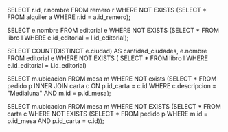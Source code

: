 SELECT r.id, r.nombre FROM remero r
WHERE NOT EXISTS (SELECT * FROM alquiler a
WHERE r.id = a.id_remero);

SELECT e.nombre FROM editorial e 
WHERE NOT EXISTS (SELECT * FROM libro l
WHERE e.id_editorial = l.id_editorial);

SELECT COUNT(DISTINCT e.ciudad) AS cantidad_ciudades, e.nombre FROM editorial e
WHERE NOT EXISTS ( SELECT * FROM libro l
WHERE e.id_editorial = l.id_editorial)

SELECT m.ubicacion FROM mesa m 
WHERE NOT exists (SELECT * FROM pedido p INNER JOIN carta c ON p.id_carta = c.id
WHERE c.descripcion = "Medialuna" AND m.id = p.id_mesa);

SELECT m.ubicacion FROM mesa m 
WHERE  NOT EXISTS (SELECT * FROM carta c WHERE NOT EXISTS (SELECT * FROM pedido p
WHERE m.id = p.id_mesa AND p.id_carta = c.id)); 
